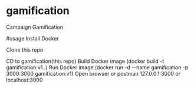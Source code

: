# gamification
Campaign Gamification

#usage
Install Docker

Clone this repo

CD to gamification(this repo)
Build Docker image (docker build -t gamification:v1 .) 
Run Docker image (docker run -d --name gamification -p 3000:3000 gamification:v1)
Open browser or postman 127.0.0.1:3000 or localhost:3000
